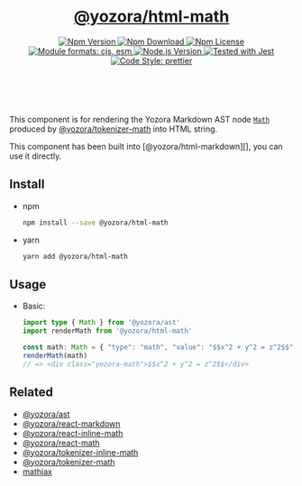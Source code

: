 <header>
  <h1 align="center">
    <a href="https://github.com/guanghechen/yozora-html/tree/main/packages/math#readme">@yozora/html-math</a>
  </h1>
  <div align="center">
    <a href="https://www.npmjs.com/package/@yozora/html-math">
      <img
        alt="Npm Version"
        src="https://img.shields.io/npm/v/@yozora/html-math.svg"
      />
    </a>
    <a href="https://www.npmjs.com/package/@yozora/html-math">
      <img
        alt="Npm Download"
        src="https://img.shields.io/npm/dm/@yozora/html-math.svg"
      />
    </a>
    <a href="https://www.npmjs.com/package/@yozora/html-math">
      <img
        alt="Npm License"
        src="https://img.shields.io/npm/l/@yozora/html-math.svg"
      />
    </a>
    <a href="#install">
      <img
        alt="Module formats: cjs, esm"
        src="https://img.shields.io/badge/module_formats-cjs%2C%20esm-green.svg"
      />
    </a>
    <a href="https://github.com/nodejs/node">
      <img
        alt="Node.js Version"
        src="https://img.shields.io/node/v/@yozora/html-math"
      />
    </a>
    <a href="https://github.com/facebook/jest">
      <img
        alt="Tested with Jest"
        src="https://img.shields.io/badge/tested_with-jest-9c465e.svg"
      />
    </a>
    <a href="https://github.com/prettier/prettier">
      <img
        alt="Code Style: prettier"
        src="https://img.shields.io/badge/code_style-prettier-ff69b4.svg?style=flat-square"
      />
    </a>
  </div>
</header>
<br/>

This component is for rendering the Yozora Markdown AST node [`Math`][@yozora/ast] 
produced by [@yozora/tokenizer-math][] into HTML string.

This component has been built into [@yozora/html-markdown][], you can use it directly.

## Install

* npm

  ```bash
  npm install --save @yozora/html-math
  ```

* yarn

  ```bash
  yarn add @yozora/html-math
  ```


## Usage

* Basic:

  ```typescript
  import type { Math } from '@yozora/ast'
  import renderMath from '@yozora/html-math'

  const math: Math = { "type": "math", "value": "$$x^2 + y^2 = z^2$$" }
  renderMath(math)
  // => <div class="yozora-math">$$x^2 + y^2 = z^2$$</div>
  ```

## Related

* [@yozora/ast][]
* [@yozora/react-markdown][]
* [@yozora/react-inline-math][]
* [@yozora/react-math][]
* [@yozora/tokenizer-inline-math][]
* [@yozora/tokenizer-math][]
* [mathjax][]


[@yozora/ast]: https://www.npmjs.com/package/@yozora/ast#math
[@yozora/react-markdown]: https://www.npmjs.com/package/@yozora/react-markdown
[@yozora/tokenizer-inline-math]: https://www.npmjs.com/package/@yozora/tokenizer-inline-math
[@yozora/tokenizer-math]: https://www.npmjs.com/package/@yozora/tokenizer-math
[@yozora/react-inline-math]: https://www.npmjs.com/package/@yozora/react-inline-math
[@yozora/react-math]: https://www.npmjs.com/package/@yozora/react-math
[mdast]: https://github.com/syntax-tree/mdast#math
[mathjax]: https://www.mathjax.org/